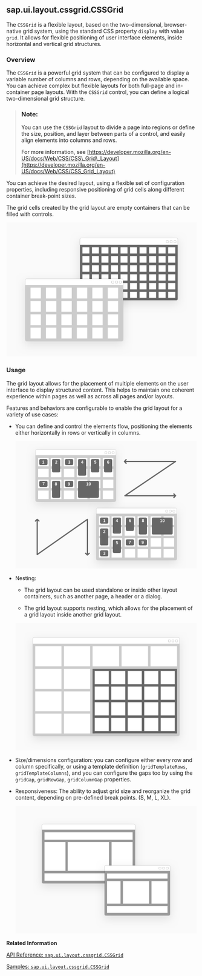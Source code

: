<!-- loiod6fc40bab9b549828782ba4846298417 -->

## sap.ui.layout.cssgrid.CSSGrid

The `CSSGrid` is a flexible layout, based on the two-dimensional, browser-native grid system, using the standard CSS property `display` with value `grid`. It allows for flexible positioning of user interface elements, inside horizontal and vertical grid structures.



<a name="loiod6fc40bab9b549828782ba4846298417__section_r1y_nf5_xfb"/>

### Overview



The `CSSGrid` is a powerful grid system that can be configured to display a variable number of columns and rows, depending on the available space. You can achieve complex but flexible layouts for both full-page and in-container page layouts. With the `CSSGrid` control, you can define a logical two-dimensional grid structure.



> ### Note:  
> You can use the `CSSGrid` layout to divide a page into regions or define the size, position, and layer between parts of a control, and easily align elements into columns and rows.
> 
> For more information, see [https://developer.mozilla.org/en-US/docs/Web/CSS/CSS\_Grid\_Layout](https://developer.mozilla.org/en-US/docs/Web/CSS/CSS_Grid_Layout)



You can achieve the desired layout, using a flexible set of configuration properties, including responsive positioning of grid cells along different container break-point sizes.

The grid cells created by the grid layout are empty containers that can be filled with controls.

![](images/loio69776c2a45394ddfbcd17efd5c3b2357_LowRes.png)



<a name="loiod6fc40bab9b549828782ba4846298417__section_py1_5f5_xfb"/>

### Usage

The grid layout allows for the placement of multiple elements on the user interface to display structured content. This helps to maintain one coherent experience within pages as well as across all pages and/or layouts.

Features and behaviors are configurable to enable the grid layout for a variety of use cases:

-   You can define and control the elements flow, positioning the elements either horizontally in rows or vertically in columns.

    ![](images/loio0073799c39aa46dabd53c9e8cff872cd_LowRes.png)

-   Nesting:

    -   The grid layout can be used standalone or inside other layout containers, such as another page, a header or a dialog.

    -   The grid layout supports nesting, which allows for the placement of a grid layout inside another grid layout.


    ![](images/loio215f9816de1040d39b6e35ec55f2e383_LowRes.png)

-   Size/dimensions configuration: you can configure either every row and column specifically, or using a template definition \(`gridTemplateRows`, `gridTemplateColumns`\), and you can configure the gaps too by using the `gridGap`, `gridRowGap`, `gridColumnGap` properties.

-   Responsiveness: The ability to adjust grid size and reorganize the grid content, depending on pre-defined break points. \(S, M, L, XL\).

    ![](images/loioc13d07d374a247eb97c276c269705c7b_LowRes.png)


**Related Information**  


[API Reference: `sap.ui.layout.cssgrid.CSSGrid`](https://ui5.sap.com/#/api/sap.ui.layout.cssgrid.CSSGrid)

[Samples: `sap.ui.layout.cssgrid.CSSGrid`](https://ui5.sap.com/#/entity/sap.ui.layout.cssgrid.CSSGrid)

